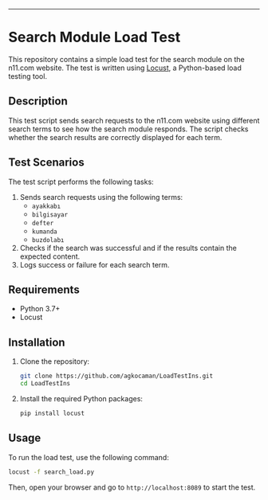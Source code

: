 
---

# Search Module Load Test

This repository contains a simple load test for the search module on the n11.com website. The test is written using [Locust](https://locust.io/), a Python-based load testing tool.

## Description

This test script sends search requests to the n11.com website using different search terms to see how the search module responds. The script checks whether the search results are correctly displayed for each term.

## Test Scenarios

The test script performs the following tasks:
1. Sends search requests using the following terms:
   - `ayakkabı`
   - `bilgisayar`
   - `defter`
   - `kumanda`
   - `buzdolabı`
2. Checks if the search was successful and if the results contain the expected content.
3. Logs success or failure for each search term.

## Requirements

- Python 3.7+
- Locust

## Installation

1. Clone the repository:
   ```sh
   git clone https://github.com/agkocaman/LoadTestIns.git
   cd LoadTestIns
   ```

2. Install the required Python packages:
   ```sh
   pip install locust
   ```

## Usage

To run the load test, use the following command:

```sh
locust -f search_load.py
```

Then, open your browser and go to `http://localhost:8089` to start the test.
